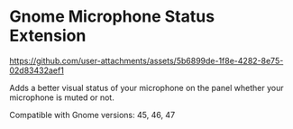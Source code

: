 # Gnome Microphone Status Extension

https://github.com/user-attachments/assets/5b6899de-1f8e-4282-8e75-02d83432aef1

Adds a better visual status of your microphone on the panel whether your
microphone is muted or not.

Compatible with Gnome versions: 45, 46, 47
